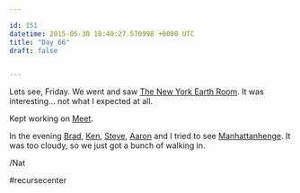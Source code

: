 ```yaml
---

id: 151
datetime: 2015-05-30 18:40:27.570998 +0000 UTC
title: "Day 66"
draft: false


---
```


Lets see, Friday. We went and saw [The New York Earth Room](http://www.diaart.org/sites/main/earthroom). It was interesting... not what I expected at all.

Kept working on [Meet](https://github.com/icco/meet).

In the evening [Brad](https://twitter.com/DaveyPocket), [Ken](https://twitter.com/ken_pratt), [Steve](https://twitter.com/ifosteve), [Aaron](https://twitter.com/aaronbshaw) and I tried to see [Manhattanhenge](http://www.amnh.org/our-research/hayden-planetarium/resources/manhattanhenge). It was too cloudy, so we just got a bunch of walking in.

/Nat

#recursecenter
